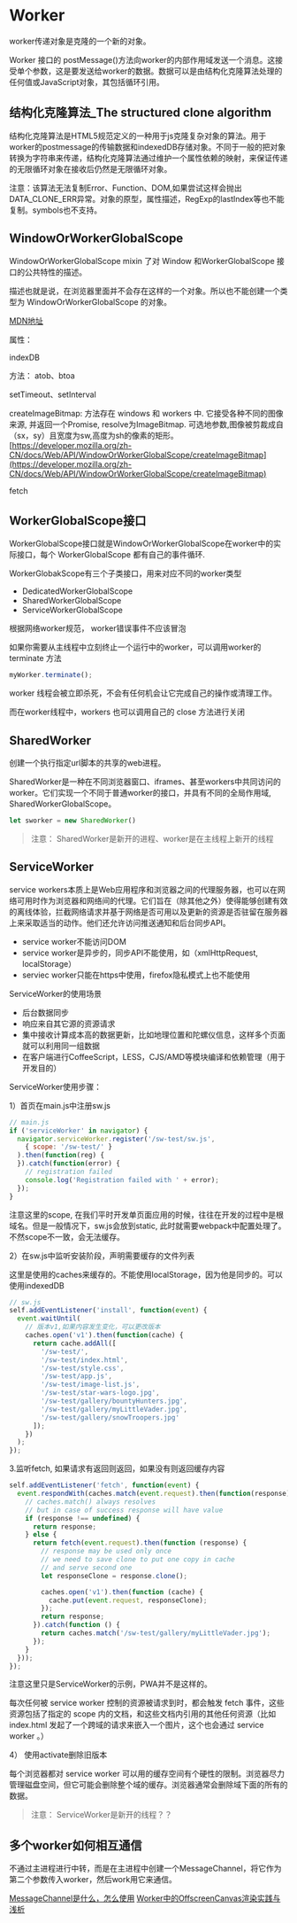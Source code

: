 # Worker

worker传递对象是克隆的一个新的对象。

Worker 接口的 postMessage()方法向worker的内部作用域发送一个消息。这接受单个参数，这是要发送给worker的数据。数据可以是由结构化克隆算法处理的任何值或JavaScript对象，其包括循环引用。

## 结构化克隆算法_The structured clone algorithm

结构化克隆算法是HTML5规范定义的一种用于js克隆复杂对象的算法。用于worker的postmessage的传输数据和indexedDB存储对象。不同于一般的把对象转换为字符串来传递，结构化克隆算法通过维护一个属性依赖的映射，来保证传递的无限循环对象在接收后仍然是无限循环对象。

注意：该算法无法复制Error、Function、DOM,如果尝试这样会抛出DATA_CLONE_ERR异常。对象的原型，属性描述，RegExp的lastIndex等也不能复制。symbols也不支持。

## WindowOrWorkerGlobalScope

WindowOrWorkerGlobalScope mixin 了对 Window 和WorkerGlobalScope 接口的公共特性的描述。

描述也就是说，在浏览器里面并不会存在这样的一个对象。所以也不能创建一个类型为 WindowOrWorkerGlobalScope 的对象。

[MDN地址](https://developer.mozilla.org/zh-CN/docs/Web/API/WindowOrWorkerGlobalScope)

属性：

indexDB

方法：
atob、btoa

setTimeout、setInterval

createImageBitmap: 方法存在 windows 和 workers 中. 它接受各种不同的图像来源, 并返回一个Promise, resolve为ImageBitmap. 可选地参数,图像被剪裁成自（sx，sy）且宽度为sw,高度为sh的像素的矩形。[https://developer.mozilla.org/zh-CN/docs/Web/API/WindowOrWorkerGlobalScope/createImageBitmap](https://developer.mozilla.org/zh-CN/docs/Web/API/WindowOrWorkerGlobalScope/createImageBitmap)

fetch

## WorkerGlobalScope接口

WorkerGlobalScope接口就是WindowOrWorkerGlobalScope在worker中的实际接口，每个 WorkerGlobalScope 都有自己的事件循环.

WorkerGlobakScope有三个子类接口，用来对应不同的worker类型

- DedicatedWorkerGlobalScope
- SharedWorkerGlobalScope
- ServiceWorkerGlobalScope

根据网络worker规范， worker错误事件不应该冒泡

如果你需要从主线程中立刻终止一个运行中的worker，可以调用worker的terminate 方法

```javascript
myWorker.terminate();
```

worker 线程会被立即杀死，不会有任何机会让它完成自己的操作或清理工作。

而在worker线程中，workers 也可以调用自己的 close  方法进行关闭

## SharedWorker

创建一个执行指定url脚本的共享的web进程。

SharedWorker是一种在不同浏览器窗口、iframes、甚至workers中共同访问的worker。它们实现一个不同于普通worker的接口，并具有不同的全局作用域, SharedWorkerGlobalScope。

```js
let sworker = new SharedWorker()
```

> 注意： SharedWorker是新开的进程、worker是在主线程上新开的线程

## ServiceWorker

service workers本质上是Web应用程序和浏览器之间的代理服务器，也可以在网络可用时作为浏览器和网络间的代理。它们旨在（除其他之外）使得能够创建有效的离线体验，拦截网络请求并基于网络是否可用以及更新的资源是否驻留在服务器上来采取适当的动作。他们还允许访问推送通知和后台同步API。

- service worker不能访问DOM
- service worker是异步的，同步API不能使用，如（xmlHttpRequest, localStorage）
- serviec worker只能在https中使用，firefox隐私模式上也不能使用
  
ServiceWorker的使用场景

- 后台数据同步
- 响应来自其它源的资源请求
- 集中接收计算成本高的数据更新，比如地理位置和陀螺仪信息，这样多个页面就可以利用同一组数据
- 在客户端进行CoffeeScript，LESS，CJS/AMD等模块编译和依赖管理（用于开发目的）

ServiceWorker使用步骤：

1）首页在main.js中注册sw.js

```js
// main.js
if ('serviceWorker' in navigator) {
  navigator.serviceWorker.register('/sw-test/sw.js',
    { scope: '/sw-test/' }
  ).then(function(reg) {
  }).catch(function(error) {
    // registration failed
    console.log('Registration failed with ' + error);
  });
}
```

注意这里的scope, 在我们平时开发单页面应用的时候，往往在开发的过程中是根域名。但是一般情况下，sw.js会放到static, 此时就需要webpack中配置处理了。不然scope不一致，会无法缓存。

2）在sw.js中监听安装阶段，声明需要缓存的文件列表

这里是使用的caches来缓存的。不能使用localStorage，因为他是同步的。可以使用indexedDB

```js
// sw.js
self.addEventListener('install', function(event) {
  event.waitUntil(
    // 版本v1,如果内容发生变化，可以更改版本
    caches.open('v1').then(function(cache) {
      return cache.addAll([
        '/sw-test/',
        '/sw-test/index.html',
        '/sw-test/style.css',
        '/sw-test/app.js',
        '/sw-test/image-list.js',
        '/sw-test/star-wars-logo.jpg',
        '/sw-test/gallery/bountyHunters.jpg',
        '/sw-test/gallery/myLittleVader.jpg',
        '/sw-test/gallery/snowTroopers.jpg'
      ]);
    })
  );
});
```

3.监听fetch, 如果请求有返回则返回，如果没有则返回缓存内容

```js
self.addEventListener('fetch', function(event) {
  event.respondWith(caches.match(event.request).then(function(response) {
    // caches.match() always resolves
    // but in case of success response will have value
    if (response !== undefined) {
      return response;
    } else {
      return fetch(event.request).then(function (response) {
        // response may be used only once
        // we need to save clone to put one copy in cache
        // and serve second one
        let responseClone = response.clone();

        caches.open('v1').then(function (cache) {
          cache.put(event.request, responseClone);
        });
        return response;
      }).catch(function () {
        return caches.match('/sw-test/gallery/myLittleVader.jpg');
      });
    }
  }));
});
```

注意这里只是ServiceWorker的示例，PWA并不是这样的。

每次任何被 service worker 控制的资源被请求到时，都会触发 fetch 事件，这些资源包括了指定的 scope 内的文档，和这些文档内引用的其他任何资源（比如 index.html 发起了一个跨域的请求来嵌入一个图片，这个也会通过 service worker 。）

4） 使用activate删除旧版本

每个浏览器都对 service worker 可以用的缓存空间有个硬性的限制。浏览器尽力管理磁盘空间，但它可能会删除整个域的缓存。浏览器通常会删除域下面的所有的数据。

> 注意： ServiceWorker是新开的线程？？

## 多个worker如何相互通信

不通过主进程进行中转，而是在主进程中创建一个MessageChannel，将它作为第二个参数传入worker，然后work用它来通信。

[MessageChannel是什么，怎么使用](https://www.jianshu.com/p/4f07ef18b5d7)
[Worker中的OffscreenCanvas渲染实践与浅析](https://yrq110.me/post/front-end/offscreen-canvas-practice/?hmsr=toutiao.io&utm_medium=toutiao.io&utm_source=toutiao.io)